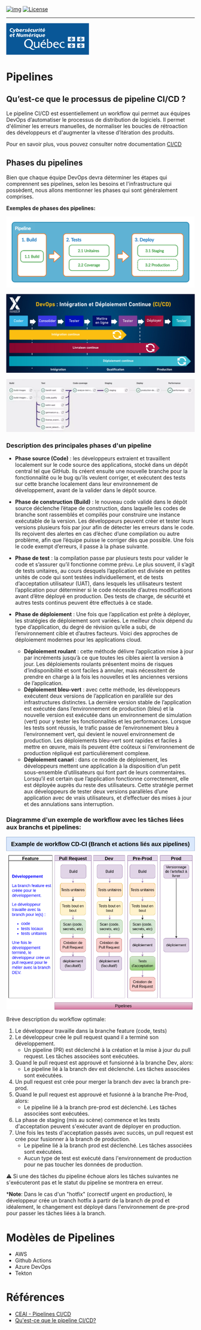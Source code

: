 <!-- ENTETE -->
[![img](https://img.shields.io/badge/Lifecycle-Experimental-339999)](https://www.quebec.ca/gouv/politiques-orientations/vitrine-numeriqc/accompagnement-des-organismes-publics/demarche-conception-services-numeriques)
[![License](https://img.shields.io/badge/Licence-LiLiQ--R-blue)](LICENSE_FR)

---

<div>
    <img src="https://github.com/CQEN-QDCE/.github/blob/main/images/mcn.png">
</div>
<!-- FIN ENTETE -->

# Pipelines

## Qu’est-ce que le processus de pipeline CI/CD ?

Le pipeline CI/CD est essentiellement un workflow qui permet aux équipes DevOps d’automatiser le processus de distribution de logiciels. Il permet d'éliminer les erreurs manuelles, de normaliser les boucles de rétroaction des développeurs et d'augmenter la vitesse d’itération des produits.

Pour en savoir plus, vous pouvez consulter notre documentation [CI/CD](../../Guides/CICD/README.md)

## Phases du pipelines

Bien que chaque équipe DevOps devra déterminer les étapes qui comprennent ses pipelines, selon les besoins et l'infrastructure qui possèdent, nous allons mentionner les phases qui sont généralement comprises.

**Exemples de phases des pipelines:**

![cicd-basic-pipeline](images/pipeline.png)

![ci-cd-pipeline-detail-fr](images/pipeline-detailed-phases-fr.jpg)

![ci-cd-pipeline-detail](images/pipeline-detailed-phases.png)

### Description des principales phases d'un pipeline

- **Phase source (Code)** : les développeurs extraient et travaillent localement sur le code source des applications, stocké dans un dépôt central tel que GitHub. Ils créent ensuite une nouvelle branche pour la fonctionnalité ou le bug qu’ils veulent corriger, et exécutent des tests sur cette branche localement dans leur environnement de développement, avant de la valider dans le dépôt source.

- **Phase de construction (Build)** : le nouveau code validé dans le dépôt source déclenche l’étape de construction, dans laquelle les codes de branche sont rassemblés et compilés pour construire une instance exécutable de la version. Les développeurs peuvent créer et tester leurs versions plusieurs fois par jour afin de détecter les erreurs dans le code. Ils reçoivent des alertes en cas d’échec d’une compilation ou autre problème, afin que l’équipe puisse le corriger dès que possible. Une fois le code exempt d’erreurs, il passe à la phase suivante.

- **Phase de test** : la compilation passe par plusieurs tests pour valider le code et s’assurer qu’il fonctionne comme prévu. Le plus souvent, il s’agit de tests unitaires, au cours desquels l’application est divisée en petites unités de code qui sont testées individuellement, et de tests d’acceptation utilisateur (UAT), dans lesquels les utilisateurs testent l’application pour déterminer si le code nécessite d’autres modifications avant d’être déployé en production. Des tests de charge, de sécurité et autres tests continus peuvent être effectués à ce stade.

- **Phase de déploiement** : Une fois que l’application est prête à déployer, les stratégies de déploiement sont variées. Le meilleur choix dépend du type d’application, du degré de révision qu’elle a subi, de l’environnement cible et d’autres facteurs. Voici des approches de déploiement modernes pour les applications cloud. 

    - **Déploiement roulant** : cette méthode délivre l’application mise à jour par incréments jusqu’à ce que toutes les cibles aient la version à jour. Les déploiements roulants présentent moins de risques d’indisponibilité et sont faciles à annuler, mais nécessitent de prendre en charge à la fois les nouvelles et les anciennes versions de l’application.
    - **Déploiement bleu-vert** : avec cette méthode, les développeurs exécutent deux versions de l’application en parallèle sur des infrastructures distinctes. La dernière version stable de l’application est exécutée dans l’environnement de production (bleu) et la nouvelle version est exécutée dans un environnement de simulation (vert) pour y tester les fonctionnalités et les performances. Lorsque les tests sont réussis, le trafic passe de l’environnement bleu à l’environnement vert, qui devient le nouvel environnement de production. Les déploiements bleu-vert sont rapides et faciles à mettre en œuvre, mais ils peuvent être coûteux si l’environnement de production répliqué est particulièrement complexe.
    - **Déploiement canari** : dans ce modèle de déploiement, les développeurs mettent une application à la disposition d’un petit sous-ensemble d’utilisateurs qui font part de leurs commentaires. Lorsqu’il est certain que l’application fonctionne correctement, elle est déployée auprès du reste des utilisateurs. Cette stratégie permet aux développeurs de tester deux versions parallèles d’une application avec de vrais utilisateurs, et d’effectuer des mises à jour et des annulations sans interruption.

### Diagramme d'un exemple de workflow avec les tâches liées aux branchs et pipelines:

![example-workflow-cd-ci](images/workflow-cd-ci-pipelines.png)

Brève description du workflow optimale:

1. Le développeur travaille dans la branche feature (code, tests)
2. Le développeur crée le pull request quand il a terminé son développement.
   - Un pipeline (PR) est déclenché à la création et la mise à jour du pull request. Les tâches associées sont exécutées.
3. Quand le pull request est approuvé et funsionné à la branche Dev, alors:
   - Le pipeline lié à la branch dev est déclenché. Les tâches associées sont exécutées.
4. Un pull request est crée pour merger la branch dev avec la branch pre-prod.
5. Quand le pull request est approuvé et fusionné à la branche Pre-Prod, alors:
   - Le pipeline lié à la branch pre-prod est déclenché. Les tâches associées sont exécutées.
6. La phase de staging (mis au scène) commence et les tests d'acceptation peuvent s'exécuter avant de déployer en production.
7. Une fois les tests d'acceptation passés avec succès, un pull request est crée pour fusionner à la branch de production.
   - Le pipeline lié à la branch prod est déclenché. Les tâches associées sont exécutées.
   - Aucun type de test est exécuté dans l'environnement de production pour ne pas toucher les données de production.

:warning: Si une des tâches du pipeline échoue alors les tâches suivantes ne s'exécuteront pas et le statut du pipeline se montrera en erreur.

***Note**: Dans le cas d'un "hotfix" (correctif urgent en production), le développeur crée un branch hotfix à partir de la branch de prod et idéalement, le changement est déployé dans l'environnement de pre-prod pour passer les tâches liées à la branch.


# Modèles de Pipelines

- AWS
- Github Actions
- Azure DevOps
- Tekton

# Références
- [CEAI - Pipelines CI/CD](../../Guides/CICD/README.md)
- [Qu'est-ce que le pipeline CI/CD?]()

